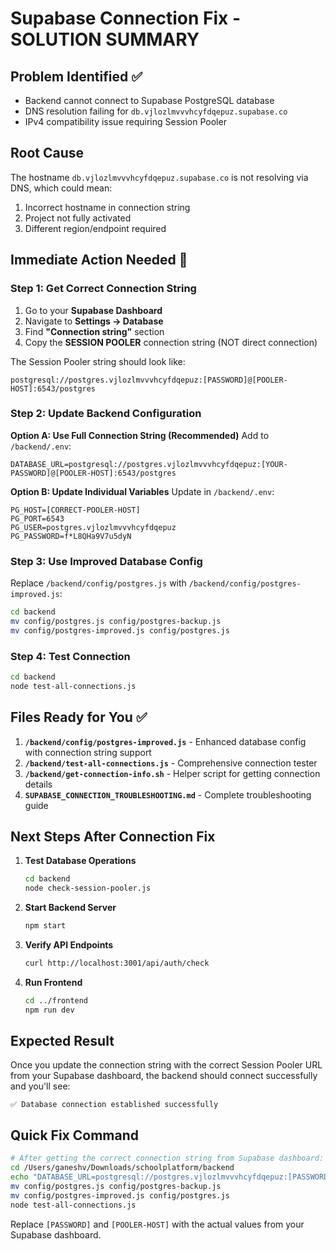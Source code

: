 # Supabase Connection Fix - SOLUTION SUMMARY

## Problem Identified ✅
- Backend cannot connect to Supabase PostgreSQL database
- DNS resolution failing for `db.vjlozlmvvvhcyfdqepuz.supabase.co`
- IPv4 compatibility issue requiring Session Pooler

## Root Cause
The hostname `db.vjlozlmvvvhcyfdqepuz.supabase.co` is not resolving via DNS, which could mean:
1. Incorrect hostname in connection string
2. Project not fully activated
3. Different region/endpoint required

## Immediate Action Needed 🚨

### Step 1: Get Correct Connection String
1. Go to your **Supabase Dashboard**
2. Navigate to **Settings → Database**
3. Find **"Connection string"** section
4. Copy the **SESSION POOLER** connection string (NOT direct connection)

The Session Pooler string should look like:
```
postgresql://postgres.vjlozlmvvvhcyfdqepuz:[PASSWORD]@[POOLER-HOST]:6543/postgres
```

### Step 2: Update Backend Configuration

**Option A: Use Full Connection String (Recommended)**
Add to `/backend/.env`:
```env
DATABASE_URL=postgresql://postgres.vjlozlmvvvhcyfdqepuz:[YOUR-PASSWORD]@[POOLER-HOST]:6543/postgres
```

**Option B: Update Individual Variables**
Update in `/backend/.env`:
```env
PG_HOST=[CORRECT-POOLER-HOST]
PG_PORT=6543
PG_USER=postgres.vjlozlmvvvhcyfdqepuz
PG_PASSWORD=f*L8QHa9V7u5dyN
```

### Step 3: Use Improved Database Config
Replace `/backend/config/postgres.js` with `/backend/config/postgres-improved.js`:
```bash
cd backend
mv config/postgres.js config/postgres-backup.js
mv config/postgres-improved.js config/postgres.js
```

### Step 4: Test Connection
```bash
cd backend
node test-all-connections.js
```

## Files Ready for You ✅

1. **`/backend/config/postgres-improved.js`** - Enhanced database config with connection string support
2. **`/backend/test-all-connections.js`** - Comprehensive connection tester
3. **`/backend/get-connection-info.sh`** - Helper script for getting connection details
4. **`SUPABASE_CONNECTION_TROUBLESHOOTING.md`** - Complete troubleshooting guide

## Next Steps After Connection Fix

1. **Test Database Operations**
   ```bash
   cd backend
   node check-session-pooler.js
   ```

2. **Start Backend Server**
   ```bash
   npm start
   ```

3. **Verify API Endpoints**
   ```bash
   curl http://localhost:3001/api/auth/check
   ```

4. **Run Frontend**
   ```bash
   cd ../frontend
   npm run dev
   ```

## Expected Result
Once you update the connection string with the correct Session Pooler URL from your Supabase dashboard, the backend should connect successfully and you'll see:
```
✅ Database connection established successfully
```

## Quick Fix Command
```bash
# After getting the correct connection string from Supabase dashboard:
cd /Users/ganeshv/Downloads/schoolplatform/backend
echo "DATABASE_URL=postgresql://postgres.vjlozlmvvvhcyfdqepuz:[PASSWORD]@[POOLER-HOST]:6543/postgres" >> .env
mv config/postgres.js config/postgres-backup.js
mv config/postgres-improved.js config/postgres.js
node test-all-connections.js
```

Replace `[PASSWORD]` and `[POOLER-HOST]` with the actual values from your Supabase dashboard.
